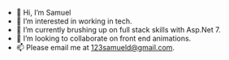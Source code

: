 - 👋 Hi, I’m Samuel
- 👀 I’m interested in working in tech. 
- 🌱 I’m currently brushing up on full stack skills with Asp.Net 7.
- 💞️ I’m looking to collaborate on front end animations.
- 📫 Please email me at 123samueld@gmail.com.

<!---
123samueld/123samueld is a ✨ special ✨ repository because its `README.md` (this file) appears on your GitHub profile.
You can click the Preview link to take a look at your changes.
--->
